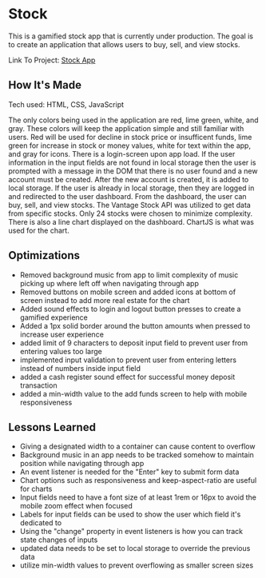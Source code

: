 <h1>Stock</h1>
<p>This is a gamified stock app that is currently under production. The goal is to create an application that allows users to buy, sell, and view stocks.</p>
<p>Link To Project: <a href="https://dejourstockapp.netlify.app">Stock App</a> </p>

<h2>How It's Made</h2>
<p>Tech used: HTML, CSS, JavaScript</p>
<p>The only colors being used in the application are red, lime green, white, and gray. These colors will keep the 
application simple and still familiar with users. Red will be used for decline in stock price or insufficent funds, 
lime green for increase in stock or money values, white for text within the app, and gray for icons. 
There is a login-screen upon app load. If the user information in the input fields are not found in local storage
then the user is prompted with a message in the DOM that there is no user found and a new account must be created.
After the new account is created, it is added to local storage. If the user is already in local storage, then they
are logged in and redirected to the user dashboard. From the dashboard, the user can buy, sell, and view stocks. 
The Vantage Stock API was utilized to get data from specific stocks. Only 24 stocks were chosen to minimize complexity. 
There is also a line chart displayed on the dashboard. ChartJS is what was used for the chart. 
</p>

<h2>Optimizations</h2>
<ul>
<li>Removed background music from app to limit complexity of music picking up where left off when navigating through app</li>
<li>Removed buttons on mobile screen and added icons at bottom of screen instead to add more real estate for the chart</li>
<li>Added sound effects to login and logout button presses to create a gamified experience</li>
<li>Added a 1px solid border around the button amounts when pressed to increase user experience</li>
<li>added limit of 9 characters to deposit input field to prevent user from entering values too large</li>
<li>implemented input validation to prevent user from entering letters instead of numbers inside input field</li>
<li>added a cash register sound effect for successful money deposit transaction</li>
<li>added a min-width value to the add funds screen to help with mobile responsiveness</li>
</ul>

<h2>Lessons Learned</h2>
<ul>
<li>Giving a designated width to a container can cause content to overflow</li>
<li>Background music in an app needs to be tracked somehow to maintain position while navigating through app</li>
<li>An event listener is needed for the "Enter" key to submit form data</li>
<li>Chart options such as responsiveness and keep-aspect-ratio are useful for charts</li>
<li>Input fields need to have a font size of at least 1rem or 16px to avoid the mobile zoom effect when focused</li>
<li>Labels for input fields can be used to show the user which field it's dedicated to</li>
<li>Using the "change" property in event listeners is how you can track state changes of inputs</li>
<li>updated data needs to be set to local storage to override the previous data</li>
<li>utilize min-width values to prevent overflowing as smaller screen sizes</li>
</ul>